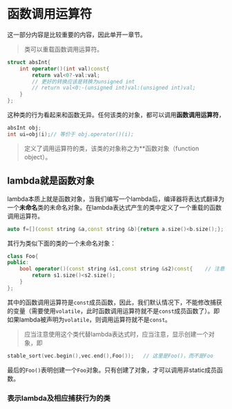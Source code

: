 # 函数调用运算符

这一部分内容是比较重要的内容，因此单开一章节。

> 类可以重载函数调用运算符。

```c++
struct absInt{
    int operator()(int val)const{
        return val<0?-val:val;
        // 更好的转换应该是转换为unsigned int
        // return val<0:-(unsigned int)val:(unsigned int)val;
    }
};
```
这种类的行为看起来和函数无异。任何该类的对象，都可以调用**函数调用运算符**，
```c++
absInt obj;
int ui=obj(i);// 等价于 obj.operator()(i);
```

> 定义了调用运算符的类，该类的对象称之为**函数对象（function object）。

## lambda就是函数对象

lambda本质上就是函数对象，当我们编写一个lambda后，编译器将表达式翻译为一个**未命名**类的未命名对象。在lambda表达式产生的类中定义了一个重载的函数调用运算符。

```c++
auto f=[](const string &a,const string &b){return a.size()<b.size();};
```
其行为类似下面的类的一个未命名对象：
```c++
class Foo{
public:
    bool operator()(const string &s1,const string &s2)const{    // 注意这里有个const
        return s1.size()<s2.size();
    }
};
```
其中的函数调用运算符是`const`成员函数，因此，我们默认情况下，不能修改捕获的变量（需要使用`volatile`，此时函数调用运算符就不是`const`成员函数了）。即如果lambda被声明为`volatile`，则调用运算符就不是`const`。

> 应当注意使用这个类代替lambda表达式时，应当注意，显示创建一个对象，即
```c++
stable_sort(vec.begin(),vec.end(),Foo());   // 这里是Foo()，而不是Foo
```
最后的`Foo()`表明创建一个`Foo`对象。只有创建了对象，才可以调用非static成员函数。

### 表示lambda及相应捕获行为的类

